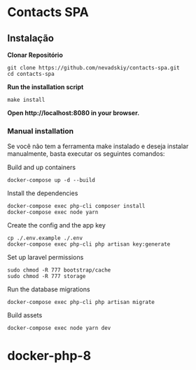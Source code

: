 # Contacts SPA

## Instalação

**Clonar Repositório**
```
git clone https://github.com/nevadskiy/contacts-spa.git
cd contacts-spa
```

**Run the installation script**
```
make install
```

**Open http://localhost:8080 in your browser.**

### Manual installation
Se você não tem a ferramenta make instalado e deseja instalar manualmente, basta executar os seguintes comandos:

Build and up containers 
```
docker-compose up -d --build
```

Install the dependencies 
```
docker-compose exec php-cli composer install
docker-compose exec node yarn
```

Create the config and the app key
```
cp ./.env.example ./.env
docker-compose exec php-cli php artisan key:generate
```

Set up laravel permissions
```
sudo chmod -R 777 bootstrap/cache
sudo chmod -R 777 storage
```

Run the database migrations
```
docker-compose exec php-cli php artisan migrate
```

Build assets
```
docker-compose exec node yarn dev
```
# docker-php-8
